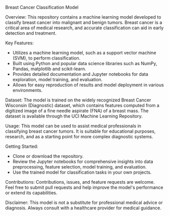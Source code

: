 Breast Cancer Classification Model

Overview:
This repository contains a machine learning model developed to classify breast cancer into malignant and benign tumors. Breast cancer is a critical area of medical research, and accurate classification can aid in early detection and treatment.

Key Features:
- Utilizes a machine learning model, such as a support vector machine (SVM), to perform classification.
- Built using Python and popular data science libraries such as NumPy, Pandas, matplotlib and scikit-learn.
- Provides detailed documentation and Jupyter notebooks for data exploration, model training, and evaluation.
- Allows for easy reproduction of results and model deployment in various environments.

Dataset:
The model is trained on the widely recognized Breast Cancer Wisconsin (Diagnostic) dataset, which contains features computed from a digitized image of a fine needle aspirate (FNA) of a breast mass. The dataset is available through the UCI Machine Learning Repository.

Usage:
This model can be used to assist medical professionals in classifying breast cancer tumors. It is suitable for educational purposes, research, and as a starting point for more complex diagnostic systems.

Getting Started:
- Clone or download the repository.
- Review the Jupyter notebooks for comprehensive insights into data preprocessing, feature selection, model training, and evaluation.
- Use the trained model for classification tasks in your own projects.

Contributions:
Contributions, issues, and feature requests are welcome. Feel free to submit pull requests and help improve the model's performance or extend its capabilities.

Disclaimer:
This model is not a substitute for professional medical advice or diagnosis. Always consult with a healthcare provider for medical guidance.

